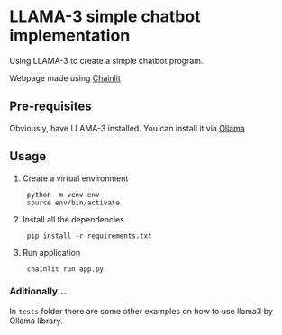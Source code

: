 # LLAMA-3 simple chatbot implementation

Using LLAMA-3 to create a simple chatbot program. 

Webpage made using [Chainlit](https://docs.chainlit.io/get-started/overview)

## Pre-requisites

Obviously, have LLAMA-3 installed. You can install it via [Ollama](https://ollama.com/library/llama3)

## Usage
1. Create a virtual environment

        python -m venv env
        source env/bin/activate

2. Install all the dependencies

        pip install -r requirements.txt

3. Run application

        chainlit run app.py


### Aditionally...
In `tests` folder there are some other examples on how to use llama3 by Ollama library. 